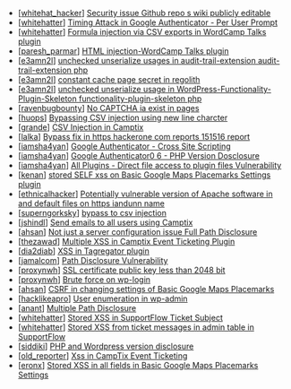 * [[whitehat_hacker](https://hackerone.com/whitehat_hacker)] [Security issue Github repo s wiki publicly editable](https://hackerone.com/reports/461345)
* [[whitehatter](https://hackerone.com/whitehatter)] [Timing Attack in Google Authenticator - Per User Prompt](https://hackerone.com/reports/277534)
* [[whitehatter](https://hackerone.com/whitehatter)] [Formula injection via CSV exports in WordCamp Talks plugin](https://hackerone.com/reports/277525)
* [[paresh_parmar](https://hackerone.com/paresh_parmar)] [HTML injection-WordCamp Talks plugin](https://hackerone.com/reports/199996)
* [[e3amn2l](https://hackerone.com/e3amn2l)] [unchecked unserialize usages in audit-trail-extension audit-trail-extension php](https://hackerone.com/reports/185909)
* [[e3amn2l](https://hackerone.com/e3amn2l)] [constant cache page secret in regolith](https://hackerone.com/reports/185914)
* [[e3amn2l](https://hackerone.com/e3amn2l)] [unchecked unserialize usage in WordPress-Functionality-Plugin-Skeleton functionality-plugin-skeleton php](https://hackerone.com/reports/185907)
* [[ravenbugbounty](https://hackerone.com/ravenbugbounty)] [No CAPTCHA ia exist in pages](https://hackerone.com/reports/176599)
* [[huops](https://hackerone.com/huops)] [Bypassing CSV injection using new line charcter](https://hackerone.com/reports/160500)
* [[grande](https://hackerone.com/grande)] [CSV Injection in Camptix](https://hackerone.com/reports/164674)
* [[lalka](https://hackerone.com/lalka)] [Bypass fix in https  hackerone com reports 151516 report ](https://hackerone.com/reports/160520)
* [[iamsha4yan](https://hackerone.com/iamsha4yan)] [Google Authenticator - Cross Site Scripting](https://hackerone.com/reports/172606)
* [[iamsha4yan](https://hackerone.com/iamsha4yan)] [Google Authenticator0 6 - PHP Version Dosclosure](https://hackerone.com/reports/172609)
* [[iamsha4yan](https://hackerone.com/iamsha4yan)] [All Plugins - Direct file access to plugin files Vulnerability](https://hackerone.com/reports/172618)
* [[kenan](https://hackerone.com/kenan)] [stored SELF xss on Basic Google Maps Placemarks Settings plugin](https://hackerone.com/reports/160488)
* [[ethnicalhacker](https://hackerone.com/ethnicalhacker)] [Potentially vulnerable version of Apache software in and default files on https  iandunn name ](https://hackerone.com/reports/161459)
* [[superngorksky](https://hackerone.com/superngorksky)] [bypass to csv injection](https://hackerone.com/reports/161290)
* [[jshindl](https://hackerone.com/jshindl)] [Send emails to all users using Camptix](https://hackerone.com/reports/159925)
* [[ahsan](https://hackerone.com/ahsan)] [ Not just a server configuration issue Full Path Disclosure ](https://hackerone.com/reports/153628)
* [[thezawad](https://hackerone.com/thezawad)] [Multiple XSS in Camptix Event Ticketing Plugin](https://hackerone.com/reports/152958)
* [[dia2diab](https://hackerone.com/dia2diab)] [XSS in Tagregator plugin](https://hackerone.com/reports/35036)
* [[jamalcom](https://hackerone.com/jamalcom)] [Path Disclosure Vulnerability](https://hackerone.com/reports/11729)
* [[proxynwh](https://hackerone.com/proxynwh)] [SSL certificate public key less than 2048 bit](https://hackerone.com/reports/150078)
* [[proxynwh](https://hackerone.com/proxynwh)] [Brute force on wp-login](https://hackerone.com/reports/150079)
* [[ahsan](https://hackerone.com/ahsan)] [CSRF in changing settings of Basic Google Maps Placemarks](https://hackerone.com/reports/153580)
* [[hacklikeapro](https://hackerone.com/hacklikeapro)] [User enumeration in wp-admin](https://hackerone.com/reports/151583)
* [[anant](https://hackerone.com/anant)] [Multiple Path Disclosure](https://hackerone.com/reports/9485)
* [[whitehatter](https://hackerone.com/whitehatter)] [Stored XSS in SupportFlow Ticket Subject](https://hackerone.com/reports/145086)
* [[whitehatter](https://hackerone.com/whitehatter)] [Stored XSS from ticket messages in admin table in SupportFlow](https://hackerone.com/reports/145091)
* [[siddiki](https://hackerone.com/siddiki)] [PHP and Wordpress version disclosure](https://hackerone.com/reports/9516)
* [[old_reporter](https://hackerone.com/old_reporter)] [Xss in CampTix Event Ticketing](https://hackerone.com/reports/9391)
* [[eronx](https://hackerone.com/eronx)] [Stored XSS in all fields in Basic Google Maps Placemarks Settings](https://hackerone.com/reports/9375)
